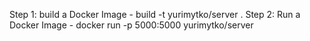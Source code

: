 Step 1: build a Docker Image - build -t yurimytko/server .
Step 2: Run a Docker Image - docker run -p 5000:5000 yurimytko/server
